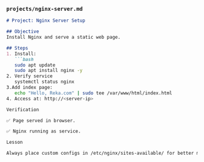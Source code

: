 
### `projects/nginx-server.md`
```markdown
# Project: Nginx Server Setup

## Objective
Install Nginx and serve a static web page.

## Steps
1. Install:
   ```bash
   sudo apt update
   sudo apt install nginx -y
2. Verify service
   systemctl status nginx
3.Add index page:
   echo "Hello, Reka.com" | sudo tee /var/www/html/index.html
4. Access at: http://<server-ip>

Verification

✅ Page served in browser.

✅ Nginx running as service.

Lesson

Always place custom configs in /etc/nginx/sites-available/ for better management.
